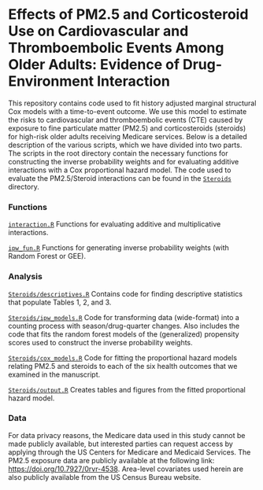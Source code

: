 # Effects of PM2.5 and Corticosteroid Use on Cardiovascular and Thromboembolic Events Among Older Adults: Evidence of Drug-Environment Interaction

This repository contains code used to fit history adjusted marginal structural Cox models with a time-to-event outcome. We use this model to estimate the risks to cardiovascular and thromboembolic events (CTE) caused by exposure to fine particulate matter (PM2.5) and corticosteroids (steroids) for high-risk older adults receiving Medicare services. Below is a detailed description of the various scripts, which we have divided into two parts. The scripts in the root directory contain the necessary functions for constructing the inverse probability weights and for evaluating additive interactions with a Cox proportional hazard model. The code used to evaluate the PM2.5/Steroid interactions can be found in the [`Steroids`](https://github.com/kevjosey/pm-steroid/blob/main/Steroids/) directory.

### Functions
[`interaction.R`](https://github.com/kevjosey/pm-steroid/blob/main/Functions/interaction.R) Functions for evaluating additive and multiplicative interactions. 

[`ipw_fun.R`](https://github.com/kevjosey/pm-steroid/blob/main/Functions/ipw_fun.R) Functions for generating inverse probability weights (with Random Forest or GEE). 

### Analysis
[`Steroids/descriptives.R`](https://github.com/kevjosey/pm-steroid/blob/main/Steroids/descriptives.R) Contains code for finding descriptive statistics that populate Tables 1, 2, and 3. 

[`Steroids/ipw_models.R`](https://github.com/kevjosey/pm-steroid/blob/main/Steroids/ipw_models.R) Code for transforming data (wide-format) into a counting process with season/drug-quarter changes. Also includes the code that fits the random forest models of the (generalized) propensity scores used to construct the inverse probability weights.

[`Steroids/cox_models.R`](https://github.com/kevjosey/pm-steroid/blob/main/Steroids/cox_models.R) Code for fitting the proportional hazard models relating PM2.5 and steroids to each of the six health outcomes that we examined in the manuscript.

[`Steroids/output.R`](https://github.com/kevjosey/pm-steroid/blob/main/Steroids/output.R) Creates tables and figures from the fitted proportional hazard model.

### Data
For data privacy reasons, the Medicare data used in this study cannot be made publicly available, but interested parties can request access by applying through the US Centers for Medicare and Medicaid Services. The PM2.5 exposure data are publicly available at the following link: https://doi.org/10.7927/0rvr-4538. Area-level covariates used herein are also publicly available from the US Census Bureau website.
